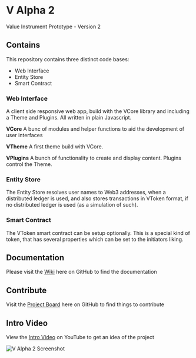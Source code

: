 # V Alpha 2
Value Instrument Prototype - Version 2

## Contains

This repository contains three distinct code bases:

- Web Interface
- Entity Store
- Smart Contract

### Web Interface

A client side responsive web app, build with the VCore library and including a Theme and Plugins. All written in plain Javascript.

**VCore**
A bunc of modules and helper functions to aid the development of user interfaces

**VTheme**
A first theme build with VCore.

**VPlugins**
A bunch of functionality to create and display content. Plugins control the Theme.


### Entity Store

The Entity Store resolves user names to Web3 addresses, when a distributed ledger is used, and also stores transactions in VToken format, if no distributed ledger is used (as a simulation of such).

### Smart Contract

The VToken smart contract can be setup optionally. This is a special kind of token, that has several properties which can be set to the initiators liking.

## Documentation

Please visit the [Wiki](https://github.com/valueinstrument/v-alpha-2/wiki) here on GitHub to find the documentation

## Contribute

Visit the [Project Board](https://github.com/valueinstrument/v-alpha-2/projects/1) here on GitHub to find things to contribute

## Intro Video

View the [Intro Video](https://youtu.be/47wnrc06FDo) on YouTube to get an idea of the project

![V Alpha 2 Screenshot](https://user-images.githubusercontent.com/20671922/78137776-2796e080-7426-11ea-9208-87a2d4c5741f.png)
